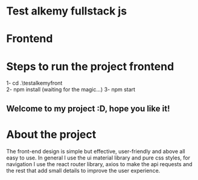 # Test alkemy fullstack js 
# Frontend

# Steps to run the project frontend
1- cd .\testalkemyfront\
2- npm install (waiting for the magic...)
3- npm start 

## Welcome to my project :D, hope you like it!

# About the project 
The front-end design is simple but effective, user-friendly and above all easy to use.
In general I use the ui material library and pure css styles, for navigation I use the react router library, axios to make the api requests and the rest that add small details to improve the user experience. 
